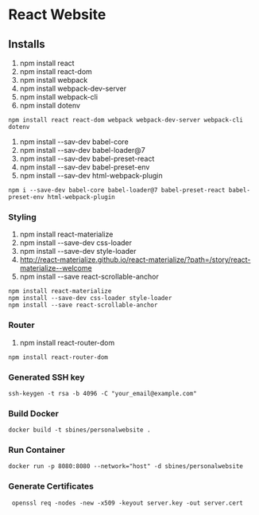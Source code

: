 # React Website


## Installs 
1. npm install react
2. npm install react-dom
3. npm install webpack
4. npm install webpack-dev-server
5. npm install webpack-cli
6. npm install dotenv
```
npm install react react-dom webpack webpack-dev-server webpack-cli dotenv
```
1. npm install --sav-dev babel-core
2. npm install --sav-dev babel-loader@7
3. npm install --sav-dev babel-preset-react
4. npm install --sav-dev babel-preset-env
5. npm install --sav-dev html-webpack-plugin


```
npm i --save-dev babel-core babel-loader@7 babel-preset-react babel-preset-env html-webpack-plugin
```

### Styling 
1. npm install react-materialize
2. npm install --save-dev css-loader
3. npm install --save-dev style-loader
4. http://react-materialize.github.io/react-materialize/?path=/story/react-materialize--welcome 
5. npm install --save react-scrollable-anchor
```
npm install react-materialize
npm install --save-dev css-loader style-loader
npm install --save react-scrollable-anchor
```
### Router
1. npm install react-router-dom
```
npm install react-router-dom
```

### Generated SSH key
```
ssh-keygen -t rsa -b 4096 -C "your_email@example.com"
```

### Build Docker
```
docker build -t sbines/personalwebsite .
```
### Run Container

```
docker run -p 8080:8080 --network="host" -d sbines/personalwebsite
```

### Generate Certificates
```
 openssl req -nodes -new -x509 -keyout server.key -out server.cert
```